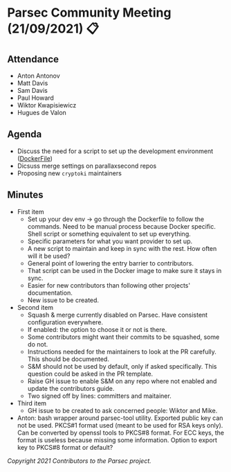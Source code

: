 # Parsec Community Meeting (21/09/2021) 📋

## Attendance

- Anton Antonov
- Matt Davis
- Sam Davis
- Paul Howard
- Wiktor Kwapisiewicz
- Hugues de Valon

## Agenda

- Discuss the need for a script to set up the development environment
   ([DockerFile](https://github.com/parallaxsecond/parsec/blob/main/e2e_tests/docker_image/parsec-service-test-all.Dockerfile))
- Dicsuss merge settings on parallaxsecond repos
- Proposing new `cryptoki` maintainers

## Minutes

- First item
   - Set up your dev env -> go through the Dockerfile to follow the commands. Need to be manual
      process because Docker specific. Shell script or something equivalent to set up everything.
   - Specific parameters for what you want provider to set up.
   - A new script to maintain and keep in sync with the rest. How often will it be used?
   - General point of lowering the entry barrier to contributors.
   - That script can be used in the Docker image to make sure it stays in sync.
   - Easier for new contributors than following other projects' documentation.
   - New issue to be created.
- Second item
   - Squash & merge currently disabled on Parsec. Have consistent configuration everywhere.
   - If enabled: the option to choose it or not is there.
   - Some contributors might want their commits to be squashed, some do not.
   - Instructions needed for the maintainers to look at the PR carefully. This should be documented.
   - S&M should not be used by default, only if asked specifically. This question could be asked in
      the PR template.
   - Raise GH issue to enable S&M on any repo where not enabled and update the contributors guide.
   - Two signed off by lines: committers and maitainer.
- Third item
   - GH issue to be created to ask concerned people: Wiktor and Mike.
- Anton: bash wrapper around parsec-tool utility. Exported public key can not be used. PKCS#1 format
   used (meant to be used for RSA keys only). Can be converted by openssl tools to PKCS#8 format.
   For ECC keys, the format is useless because missing some information. Option to export key to
   PKCS#8 format or default?

*Copyright 2021 Contributors to the Parsec project.*
